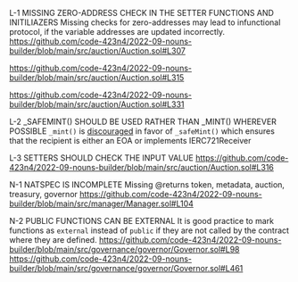 L-1 MISSING ZERO-ADDRESS CHECK IN THE SETTER FUNCTIONS AND INITILIAZERS
Missing checks for zero-addresses may lead to infunctional protocol, if the variable addresses are updated incorrectly.
https://github.com/code-423n4/2022-09-nouns-builder/blob/main/src/auction/Auction.sol#L307

https://github.com/code-423n4/2022-09-nouns-builder/blob/main/src/auction/Auction.sol#L315

https://github.com/code-423n4/2022-09-nouns-builder/blob/main/src/auction/Auction.sol#L331

L-2 _SAFEMINT() SHOULD BE USED RATHER THAN _MINT() WHEREVER POSSIBLE
`_mint()` is [discouraged](https://github.com/OpenZeppelin/openzeppelin-contracts/blob/d4d8d2ed9798cc3383912a23b5e8d5cb602f7d4b/contracts/token/ERC721/ERC721.sol#L271) in favor of `_safeMint()` which ensures that the recipient is either an EOA or implements IERC721Receiver

L-3 SETTERS SHOULD CHECK THE INPUT VALUE
https://github.com/code-423n4/2022-09-nouns-builder/blob/main/src/auction/Auction.sol#L316

N-1 NATSPEC IS INCOMPLETE
Missing @returns token, metadata, auction, treasury, governor
https://github.com/code-423n4/2022-09-nouns-builder/blob/main/src/manager/Manager.sol#L104

N-2 PUBLIC FUNCTIONS CAN BE EXTERNAL
It is good practice to mark functions as `external` instead of `public` if they are not called by the contract where they are defined.
https://github.com/code-423n4/2022-09-nouns-builder/blob/main/src/governance/governor/Governor.sol#L98
https://github.com/code-423n4/2022-09-nouns-builder/blob/main/src/governance/governor/Governor.sol#L461